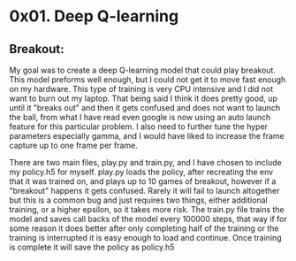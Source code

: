 # 0x01. Deep Q-learning

## Breakout:

My goal was to create a deep Q-learning model that could play breakout. This
model preforms well enough, but I could not get it to move fast enough on my
hardware. This type of training is very CPU intensive and I did not want to 
burn out my laptop. That being said I think it does pretty good, up until it
"breaks out" and then it gets confused and does not want to launch the ball,
from what I have read even google is now using an auto launch feature for this
particular problem. I also need to further tune the hyper parameters especially
gamma, and I would have liked to increase the frame capture up to one frame per
frame.

There are two main files, play.py and train.py, and I have chosen to include my
policy.h5 for myself. play.py loads the policy, after recreating the env that it
was trained on, and plays up to 10 games of breakout, however if a "breakout"
happens it gets confused. Rarely it will fail to launch altogether but this is a
common bug and just requires two things, either additional training, or a higher
epsilon, so it takes more risk. The train.py file trains the model and saves call
backs of the model every 100000 steps, that way if for some reason it does better
after only completing half of the training or the training is interrupted it is 
easy enough to load and continue. Once training is complete it will save the policy
as policy.h5